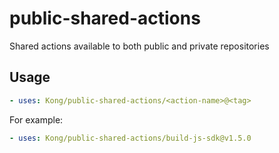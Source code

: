 # public-shared-actions
Shared actions available to both public and private repositories

## Usage
  
  ```yaml
  - uses: Kong/public-shared-actions/<action-name>@<tag>
  ```
  
  For example:
  
  ```yaml
  - uses: Kong/public-shared-actions/build-js-sdk@v1.5.0
  ```
  
  